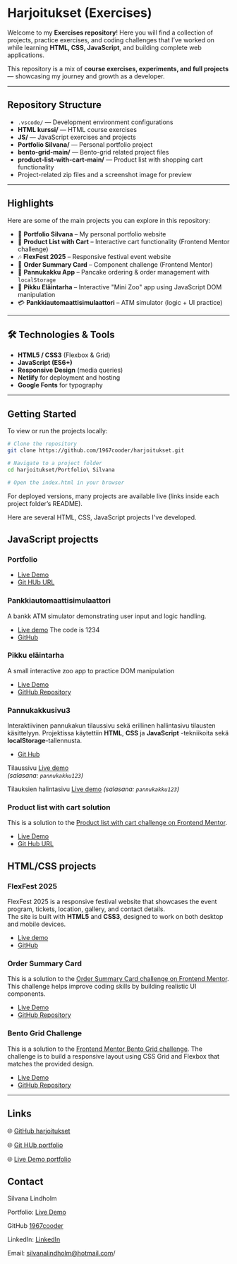 # Harjoitukset (Exercises)

Welcome to my **Exercises repository**! Here you will find a collection of projects, practice exercises, and coding challenges that I’ve worked on while learning **HTML, CSS, JavaScript**, and building complete web applications.  

This repository is a mix of **course exercises, experiments, and full projects** — showcasing my journey and growth as a developer.  

---

##  Repository Structure

- `.vscode/` — Development environment configurations
- **HTML kurssi/** — HTML course exercises
- **JS/** — JavaScript exercises and projects
- **Portfolio Silvana/** — Personal portfolio project
- **bento-grid-main/** — Bento-grid related project files
- **product-list-with-cart-main/** — Product list with shopping cart functionality
- Project-related zip files and a screenshot image for preview

----

##  Highlights

Here are some of the main projects you can explore in this repository:

- 🎨 **Portfolio Silvana** – My personal portfolio website  
- 🛒 **Product List with Cart** – Interactive cart functionality (Frontend Mentor challenge)  
- 🎶 **FlexFest 2025** – Responsive festival event website  
- 🧾 **Order Summary Card** – Component challenge (Frontend Mentor)  
- 🍰 **Pannukakku App** – Pancake ordering & order management with `localStorage`  
- 🦁 **Pikku Eläintarha** – Interactive "Mini Zoo" app using JavaScript DOM manipulation  
- 💳 **Pankkiautomaattisimulaattori** – ATM simulator (logic + UI practice)  

---

## 🛠️ Technologies & Tools

- **HTML5 / CSS3** (Flexbox & Grid)  
- **JavaScript (ES6+)**  
- **Responsive Design** (media queries)  
- **Netlify** for deployment and hosting  
- **Google Fonts** for typography  
----

##  Getting Started

To view or run the projects locally:

```bash
# Clone the repository
git clone https://github.com/1967cooder/harjoitukset.git

# Navigate to a project folder
cd harjoitukset/Portfolio\ Silvana

# Open the index.html in your browser

```
For deployed versions, many projects are available live (links inside each project folder’s README).

Here are several HTML, CSS, JavaScript projects I've developed.

## JavaScript projectts

### Portfolio

- [Live Demo](https://portfoliosilvana.netlify.app/)
- [Git HUb URL](https://github.com/1967cooder/)

### Pankkiautomaattisimulaattori

A bankk ATM simulator demonstrating user input and logic handling.

- [Live demo](https://pankkiautomaatti.netlify.app/)
The code is 1234
-  [GitHub](https://github.com/1967cooder/harjoitukset/tree/main/Pankkiautomaatti)  

### Pikku eläintarha
 
 A small interactive zoo app to practice DOM manipulation

- [Live Demo](https://pikku-elaintarha.netlify.app/)  
- [GitHub Repository](https://github.com/1967cooder/harjoitukset/tree/main/Portfolio%20Silvana/pikku_el%C3%A4intarha%20copy) 

###  Pannukakkusivu3

Interaktiivinen pannukakun tilaussivu sekä erillinen hallintasivu tilausten käsittelyyn. Projektissa käytettiin **HTML**, **CSS** ja **JavaScript** -tekniikoita sekä **localStorage**-tallennusta.


- [Git Hub](https://github.com/1967cooder/harjoitukset/tree/main/Portfolio%20Silvana/Pannukakkusivu3%20copy)

Tilaussivu [Live demo](https://pannukakkusivu3.netlify.app/)  
*(salasana: `pannukakku123`)*

Tilauksien halintasivu [Live demo](https://pannukakkusivu3.netlify.app/orders)
*(salasana: `pannukakku123`)*

### Product list with cart solution

This is a solution to the [Product list with cart challenge on Frontend Mentor](https://www.frontendmentor.io/challenges/product-list-with-cart-5MmqLVAp_d).

- [Live Demo](https://bestdesserts.netlify.app/)
- [Git Hub URL](https://github.com/1967cooder/harjoitukset/tree/main/product-list-with-cart-main/)


 ## HTML/CSS projects

 ### FlexFest 2025

FlexFest 2025 is a responsive festival website that showcases the event program, tickets, location, gallery, and contact details.  
The site is built with **HTML5** and **CSS3**, designed to work on both desktop and mobile devices.

- [Live demo](https://flexfest.netlify.app/)
- [GitHub](https://github.com/1967cooder/harjoitukset/tree/main/Portfolio%20Silvana/01_flex-projecti%20copy)

### Order Summary Card

This is a solution to the [Order Summary Card challenge on Frontend Mentor](https://www.frontendmentor.io/challenges/order-summary-component-QlPmajDUj). This challenge helps improve coding skills by building realistic UI components.

- [Live Demo](https://order-summary-card-silva.netlify.app/)
- [GitHub Repository](https://github.com/1967cooder/harjoitukset/tree/main/Portfolio%20Silvana/order-summary-component-main)  

### Bento Grid Challenge

This is a solution to the [Frontend Mentor Bento Grid challenge](https://www.frontendmentor.io/challenges/bento-grid-6e0q6h_bH). The challenge is to build a responsive layout using CSS Grid and Flexbox that matches the provided design.

- [Live Demo](https://order-summary-card-silva.netlify.app/)
- [GitHub Repository](https://github.com/1967cooder/harjoitukset/tree/main/Portfolio%20Silvana/order-summary-component-main)  

-----

## Links

🌐 [GitHub harjoitukset](https://github.com/1967cooder/harjoitukset)

🌐 [Git HUb portfolio](https://github.com/1967cooder/harjoitukset/tree/main/Portfolio%20Silvana/)

🌐 [Live Demo portfolio](https://portfoliosilvana.netlify.app/)


## Contact

Silvana Lindholm

Portfolio: [Live Demo](https://portfoliosilvana.netlify.app/)

GitHub [1967cooder](https://github.com/1967cooder)

LinkedIn: [LinkedIn](https://linkedin.com/in/silvanalindholm/)

Email: silvanalindholm@hotmail.com/

